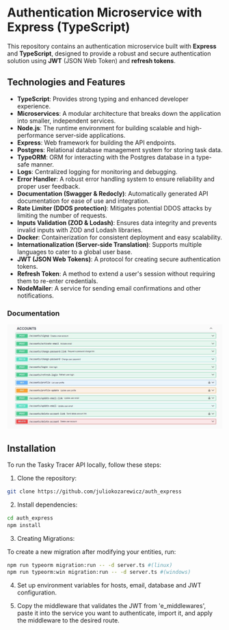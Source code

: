 # Authentication Microservice with Express (TypeScript)

This repository contains an authentication microservice built with **Express** and **TypeScript**, designed to provide a robust and secure authentication solution using **JWT** (JSON Web Token) and **refresh tokens**.

## Technologies and Features

- **TypeScript**: Provides strong typing and enhanced developer experience.
- **Microservices**: A modular architecture that breaks down the application into smaller, independent services.
- **Node.js**: The runtime environment for building scalable and high-performance server-side applications.
- **Express**: Web framework for building the API endpoints.
- **Postgres**: Relational database management system for storing task data.
- **TypeORM**: ORM for interacting with the Postgres database in a type-safe manner.
- **Logs**: Centralized logging for monitoring and debugging.
- **Error Handler**: A robust error handling system to ensure reliability and proper user feedback.
- **Documentation (Swagger & Redocly)**: Automatically generated API documentation for ease of use and integration.
- **Rate Limiter (DDOS protection)**: Mitigates potential DDOS attacks by limiting the number of requests.
- **Inputs Validation (ZOD & Lodash)**: Ensures data integrity and prevents invalid inputs with ZOD and Lodash libraries.
- **Docker**: Containerization for consistent deployment and easy scalability.
- **Internationalization (Server-side Translation)**: Supports multiple languages to cater to a global user base.
- **JWT (JSON Web Tokens)**: A protocol for creating secure authentication tokens.
- **Refresh Token**: A method to extend a user's session without requiring them to re-enter credentials.
- **NodeMailer**: A service for sending email confirmations and other notifications.

### Documentation
<img src="0_files/1.jpg" >

## Installation

To run the Tasky Tracer API locally, follow these steps:

1. Clone the repository:

```bash
git clone https://github.com/juliokozarewicz/auth_express
```

2. Install dependencies:
```bash
cd auth_express
npm install
```

3. Creating Migrations:

To create a new migration after modifying your entities, run:
```bash
npm run typeorm migration:run -- -d server.ts #(linux)
npm run typeorm:win migration:run -- -d server.ts #(windows)
```

4. Set up environment variables for hosts, email, database and JWT configuration.

5. Copy the middleware that validates the JWT from 'e_middlewares', paste it into the service you want to authenticate, import it, and apply the middleware to the desired route.